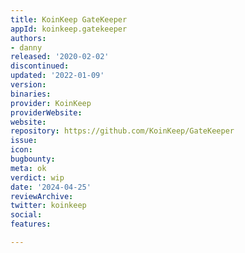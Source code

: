 ```yaml
---
title: KoinKeep GateKeeper
appId: koinkeep.gatekeeper
authors:
- danny
released: '2020-02-02'
discontinued: 
updated: '2022-01-09'
version: 
binaries: 
provider: KoinKeep
providerWebsite: 
website: 
repository: https://github.com/KoinKeep/GateKeeper
issue: 
icon: 
bugbounty: 
meta: ok
verdict: wip
date: '2024-04-25'
reviewArchive: 
twitter: koinkeep
social: 
features: 

---
```



